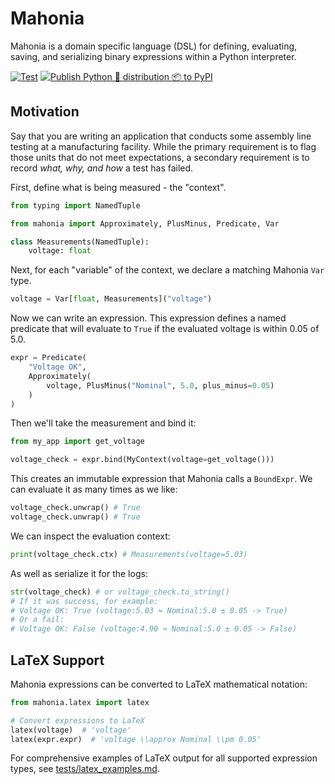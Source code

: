 # Mahonia

Mahonia is a domain specific language (DSL) for defining, evaluating, saving, and
serializing binary expressions within a Python interpreter.

[![Test](https://github.com/JPHutchins/mahonia/actions/workflows/test.yaml/badge.svg)](https://github.com/JPHutchins/mahonia/actions/workflows/test.yaml)
[![Publish Python 🐍 distribution 📦 to PyPI](https://github.com/JPHutchins/mahonia/actions/workflows/publish.yaml/badge.svg)](https://github.com/JPHutchins/mahonia/actions/workflows/publish.yaml)

## Motivation

Say that you are writing an application that conducts some assembly line testing
at a manufacturing facility. While the primary requirement is to flag those
units that do not meet expectations, a secondary requirement is to record _what,
why, and how_ a test has failed.

First, define what is being measured - the "context".
```python
from typing import NamedTuple

from mahonia import Approximately, PlusMinus, Predicate, Var

class Measurements(NamedTuple):
	voltage: float
```

Next, for each "variable" of the context, we declare a matching Mahonia `Var` type.
```python
voltage = Var[float, Measurements]("voltage")
```

Now we can write an expression. This expression defines a named predicate that
will evaluate to `True` if the evaluated voltage is within 0.05 of 5.0.
```python
expr = Predicate(
	"Voltage OK",
	Approximately(
		voltage, PlusMinus("Nominal", 5.0, plus_minus=0.05)
	)
)
```

Then we'll take the measurement and bind it:
```python
from my_app import get_voltage

voltage_check = expr.bind(MyContext(voltage=get_voltage()))
```

This creates an immutable expression that Mahonia calls a `BoundExpr`. We can
evaluate it as many times as we like:
```python
voltage_check.unwrap() # True
voltage_check.unwrap() # True
```

We can inspect the evaluation context:
```python
print(voltage_check.ctx) # Measurements(voltage=5.03)
```

As well as serialize it for the logs:
```python
str(voltage_check) # or voltage_check.to_string()
# If it was success, for example:
# Voltage OK: True (voltage:5.03 ≈ Nominal:5.0 ± 0.05 -> True)
# Or a fail:
# Voltage OK: False (voltage:4.90 ≈ Nominal:5.0 ± 0.05 -> False)
```

## LaTeX Support

Mahonia expressions can be converted to LaTeX mathematical notation:

```python
from mahonia.latex import latex

# Convert expressions to LaTeX
latex(voltage)  # 'voltage'
latex(expr.expr)  # 'voltage \\approx Nominal \\pm 0.05'
```

For comprehensive examples of LaTeX output for all supported expression types, see [tests/latex_examples.md](tests/latex_examples.md).
